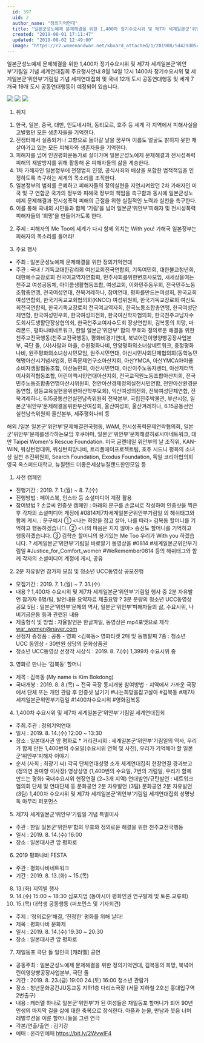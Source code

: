 ```yaml
---
  id: 397
  uid: 2
  author_name: "정의기억연대"
  title: "일본군성노예제 문제해결을 위한 1,400차 정기수요시위 및 제7차 세계일본군‘위안부’기림일 기념 세계연대집회 주요행사안내"
  created: "2019-08-01 17:11:47"
  updated: "2019-08-02 12:49:00"
  image: "https://r2.womenandwar.net/kboard_attached/1/201908/5d429d05487617914418.jpg"
---
```

일본군성노예제 문제해결을 위한 1,400차 정기수요시위 및 제7차 세계일본군‘위안부’기림일 기념 세계연대집회 주요행사안내
8월 14일 12시 1400차 정기수요시위 및 세계일본군‘위안부’기림일 기념 세계연대집회 및 국내 12개 도시 공동연대행동 및 세계 7개국 19개 도시 공동연대행동이 예정되어 있습니다.
  
 ![](https://r2.womenandwar.net/kboard_attached/1/201908/5d429d05487617914418.jpg)
 ![](https://r2.womenandwar.net/kboard_attached/1/201908/5d429d0541f1a6698460.jpg)
 ![](https://r2.womenandwar.net/kboard_attached/1/201908/5d429d054540d5779459.jpg)
  
1. 취지 
1) 한국, 일본, 중국, 대만, 인도네시아, 동티모르, 호주 등 세계 각 지역에서 피해사실을 고발했던 모든 생존자들을 기억한다. 
2) 전쟁터에서 실종되거나 고향으로 돌아갈 날을 꿈꾸며 이름도 얼굴도 밝히지 못한 채 살아가고 있는 모든 피해자와 생존자들을 기억한다. 
3) 피해자를 넘어 인권평화운동가로 살아가며 일본군성노예제 문제해결과 전시성폭력 피해의 재발방지를 위해 활동해 온 피해자들의 삶을 계승한다. 
4) 1차 가해자인 일본정부에 전쟁범죄 인정, 공식사죄와 배상을 포함한 법적책임을 인정하도록 촉구하는 세계의 목소리를 조직한다. 
5) 일본정부의 범죄를 은폐하고 피해자들의 정의실현을 지연시켜왔던 2차 가해자인 미국 및 구 연합군 국가의 정부와 피해국 정부의 책임을 촉구함과 동시에 일본군성노예제 문제해결과 전시성폭력 피해의 근절을 위한 실질적인 노력과 실천을 촉구한다. 
6) 이를 통해 국내외 시민들과 함께 ‘기림’을 넘어 일본군‘위안부’피해자 및 전시성폭력 피해자들의 ‘희망’을 만들어가도록 한다. 

2. 주제 : 피해자의 Me Too에 세계가 다시 함께 외치는 With you! 가해국 일본정부는 피해자의 목소리를 들어라!

3. 주요 행사 
- 주최 : 일본군성노예제 문제해결을 위한 정의기억연대 
- 주관 : 
국내 / 기독교대한감리회 여선교회전국연합회, 기독여민회, 대한불교청년회, 대한예수교장로회 전국여교역자연합회, 민주사회를위한변호사모임, 새세상을여는천주교 여성공동체, 아이쿱생활협동조합, 여성교회, 이화민주동우회, 전국민주노동조합총연맹, 전국여성연대, 전북겨레하나, 참여연대, 평화를만드는여성회, 한국교회여성연합회, 한국기독교교회협의회(KNCC) 여성위원회, 한국기독교장로회 여신도회전국연합회, 한국기독교장로회 전국여교역자회, 한국노동조합총연맹, 한국여성단체연합, 한국여성민우회, 한국여성의전화, 한국여신학자협의회, 한국천주교남자수도회사도생활단장상협의회, 한국천주교여자수도회 장상연합회, 김복동의 희망, 마리몬드, 평화나비네트워크, 한일 일본군‘위안부’ 합의 무효와 정의로운 해결을 위한 천주교전국행동(천주교전국행동), 평화비경기연대, 북녘어린이영양빵공장사업본부, 극단 돌, (사)사람과 마을, 수원평화나비, 안양평화의소녀상네트워크, 충청평화나비, 원주평화의소녀상시민모임, 원주시민연대, 아산시민사회단체협의회(동학농민혁명아산시기념사업회, 민족문제연구소아산지회, 아산YMCA, 아산YMCA아이쿱소비자생활협동조합, 아산농민회, 아산시민연대, 아산이주노동자센터, 아산제터먹이사회적협동조합, 어린이책시민연대아산지회, 전국교직원노동조합아산지회, 전국민주노동조합총연맹아산시위원회, 천안아산경제정의실천시민연합, 천안아산환경운동연합, 평등교육실현을위한아산학부모회), 익산여성의전화, 전북여성단체연합, 전북겨레하나, 6.15공동선언실천남측위원회 전북본부, 국립진주박물관, 부산시청, 일본군‘위안부’문제해결을위한부산여성회, 울산여성회, 울산겨레하나, 6.15공동선언실천남측위원회 울산본부, 제주평화나비 등 

해외 /일본 일본군'위안부'문제해결전국행동, WAM, 전시성폭력문제연락협의회, 일본군'위안부'문제를생각하는모임 후쿠야마, 일본군'위안부'문제해결히로시마네트워크, 대만 Taipei Women's Rescue Foundation. 미국 글렌데일 위안부의 날 조직위, KAN-WIN, 워싱턴정대위, 워싱턴희망나비, 트리플에이프로젝트팀, 호주 시드니 평화의 소녀상 실천 추진위원회, Search Foundation, Exodus Foundation, 독일 코리아협의회 영국 옥스퍼드대학교, 뉴질랜드 더좋은세상뉴질랜드한인모임 등 

1) 사전 캠페인 
- 진행기간 : 2019. 7. 1.(월) ~ 8. 7.(수) 
- 진행방법 : 페이스북, 인스타 등 소셜미디어 계정 활용 
- 참여방법 
? 손글씨 인증샷 캠페인
: 아래의 문구를 손글씨로 작성하여 인증샷을 찍은 후 각자의 소셜미디어 계정에 #0814제7차세계일본군위안부기림일 의 해쉬태그와 함께 게시. 
 : 문구예시 ① <나는 희망을 잡고 살아, 나를 따라> 김복동 할머니를 기억하고 행동하겠습니다. ② <나의 마음은 지지 않아> 송신도 할머니를 기억하고 행동하겠습니다. ③ 김학순 할머니의 용기있는 Me Too 우리가 With you 하겠습니다. 
? 세계일본군‘위안부’기림일 바로알기 동영상을 #0814 #세계일본군위안부기림일 #Justice_for_Comfort_women #WeRemember0814 등의 해쉬태그와 함께 각자의 소셜미디어 계정에 게시, 공유

2) 2분 자유발언 참가자 모집 및 청소년 UCC동영상 공모진행 
- 모집기간 : 2019. 7. 1.(월) ~ 7. 31.(수) 
- 내용 
? 1,400차 수요시위 및 제7차 세계일본군‘위안부’기림일 행사 중 2분 자유발언 참가자 6명/팀, 발언내용 요약자료 제출요망 
? 3분 분량의 청소년 UCC동영상 공모 5팀 : 일본군‘위안부’문제의 역사, 일분군‘위안부’피해자들의 삶, 수요시위, 나비기금운동 등과 관련된 내용
- 제출형식 및 방법 : 자율발언은 한글파일, 동영상은 mp4포맷으로 제작 war_women@naver.com 
- 선정자 증정품 
: 공통 - 영화 <김복동> 영화티켓 2매 및 동행팔찌 7종 
: 청소년 UCC 동영상 - 30만원 상당의 문화상품권 
- 청소년 UCC동영상 선정작 시상식 : 2019. 8. 7.(수) 1,399차 수요시위 중 

3) 영화로 만나는 ‘김복동’ 할머니 
- 제목 : 김복동 (My name is Kim Bokdong)
- 국내개봉 : 2019. 8. 8.(목) ~ 전국 극장 동시개봉 
참여방법 - 지역에서 가까운 극장에서 단체 또는 개인 관람 후 인증샷 남기기 
#나는희망을잡고살아 #김복동 #제7차세계일본군위안부기림일 #1400차수요시위 #영화김복동 

4) 1,400차 수요시위 및 제7차 세계일본군‘위안부’기림일 세계연대집회 
- 주최.주관 : 정의기억연대
- 일시 : 2019. 8. 14.(수) 12:00 ~ 13:30 
- 장소 : 일본대사관 앞 평화로
\* 거리전시회 : 세계일본군‘위안부’기림일의 역사, 우리가 함께 만든 1,400번의 수요일(수요시위 연혁 및 사진), 우리가 기억해야 할 일본군‘위안부’피해자 이야기
- 순서 (사회 ; 최광기 씨) 
각국 단체연대성명 소개
세계연대집회 현장연결
경과보고 (정의연 윤미향 이사장) 
영상상영 (1,400번의 수요일, 7번의 기림일, 우리가 함께 만드는 평화)
국내수요시위 현장연결 (2~3개 지역)
연대발언/규탄발언 : 네트워크협의회 단체 및 연대단체 등 
문화공연
2분 자유발언 (3팀)
문화공연
2분 자유발언 (3팀)
1,400차 수요시위 및 제7차 세계일본군‘위안부’기림일 세계연대집회 성명낭독 
마무리 퍼포먼스 

5) 제7차 세계일본군‘위안부’기림일 기념 특별미사 
- 주관 : 한일 일본군‘위안부’합의 무효와 정의로운 해결을 위한 천주교전국행동
- 일시 : 2019. 8. 14.(수) 16:00 
- 장소 : 일본대사관 앞 평화로

6) 2019 평화나비 FESTA 
- 주관 : 평화나비네트워크 
- 기간 : 2019. 8. 13.(화) ~ 15.(목) 

8. 13.(화) 지역별 행사
8. 14.(수) 
15:00 ~ 18:30 심포지엄 (동아시아 평화인권 연구발제 및 토론.교류회)
8. 15.(목) 대학생 공동행동 (퍼포먼스 및 기자회견) 
- 주제 : ‘정의로운’해결, ‘진정한’ 평화를 위해 날다! 
- 제목 : 평화나비 문화제 
- 일시 : 2019. 8. 14.(수) 19:30 ~ 20:30 
- 장소 : 일본대사관 앞 평화로 

7) 재일동포 극단 돌 일인극 \[캐러멜\] 공연 
- 공동주최 : 일본군성노예제 문제해결을 위한 정의기억연대, 김복동의 희망, 북녘어린이영양빵공장사업본부, 극단 돌
- 기간 : 2019. 8. 23.(금) 19:00 24.(토) 16:00 청소년 관람가 
- 장소 : 청년문화공간JU동교동 지하1층 다리소극장 (서울 지하철 2호선 홍대입구역 2번출구) 
- 내용 : 캐러멜 하나로 일본군‘위안부’가 된 여성들은 재일동포 할머니가 되어 90년 인생의 마지막 길을 삶에 대한 축복으로 장식한다. 아픔과 눈물, 만남과 웃음 너머 레벌루션을 이룬 할머니들을 그린 연극 
- 각본/연출/출연 : 김기강 
- 예매 : 온라인예매 https://bit.ly/2WvwIF4